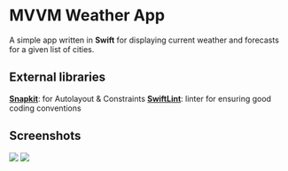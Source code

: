 # MVVM Weather App

A simple app written in **Swift** for displaying current weather and forecasts for a given list of cities.

## External libraries

[**Snapkit**](https://github.com/SnapKit/SnapKit): for Autolayout & Constraints
[**SwiftLint**](https://github.com/realm/SwiftLint): linter for ensuring good coding conventions


## Screenshots
![](https://i.imgur.com/FpOmX30.png)
![](https://imgur.com/K2Rm9A4.png)